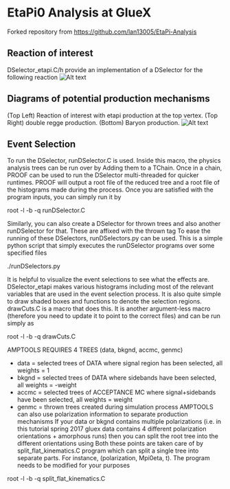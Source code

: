 # EtaPi0 Analysis at GlueX

Forked repository from https://github.com/lan13005/EtaPi-Analysis

## Reaction of interest
DSelector_etapi.C/h provide an implementation of a DSelector for the following reaction 
![Alt text](images/reaction.png?raw=true)

## Diagrams of potential production mechanisms
(Top Left) Reaction of interest with etapi production at the top vertex. (Top Right) double regge production. (Bottom) Baryon production.
![Alt text](images/bkgReaction.png?raw=true)

## Event Selection 
To run the DSelector, runDSelector.C is used. Inside this macro, the physics analysis trees can be run over by Adding
them to a TChain. Once in a chain, PROOF can be used to run the DSelector multi-threaded for quicker runtimes. PROOF 
will output a root file of the reduced tree and a root file of the histograms made during the process. Once you are satisfied
with the program inputs, you can simply run it by

root -l -b -q runDSelector.C

Similarly, you can also create a DSelector for thrown trees and also another runDSelector for that. These are affixed with the thrown tag
To ease the running of these DSelectors, runDSelectors.py can be used. This is a simple python script that simply executes 
the runDSelector programs over some specified files

./runDSelectors.py

It is helpful to visualize the event selections to see what the effects are. DSelector_etapi makes various histograms
including most of the relevant variables that are used in the event selection process. It is also quite simple to draw
shaded boxes and functions to denote the selection regions. drawCuts.C is a macro that does this. It is another 
argument-less macro (therefore you need to update it to point to the correct files) and can be run simply as

root -l -b -q drawCuts.C

AMPTOOLS REQUIRES 4 TREES (data, bkgnd, accmc, genmc)
- data = selected trees of DATA where signal region has been selected, all weights = 1
- bkgnd = selected trees of DATA where sidebands have been selected, all weights = -weight
- accmc = selected trees of ACCEPTANCE MC where signal+sidebands have been selected, all weights = weight
- genmc = thrown trees created during simulation process
AMPTOOLS can also use polarization information to separate production mechanisms
If your data or bkgnd contains multiple polarizations (i.e. in this tutorial spring 2017 gluex data contains 4 different polarization orientations + amorphous runs)
then you can split the root tree into the different orientations using
Both these points are taken care of by split_flat_kinematics.C program which can split a single tree into separate parts.
For instance, (polarization, Mpi0eta, t). The program needs to be modified for your purposes 

root -l -b -q split_flat_kinematics.C
